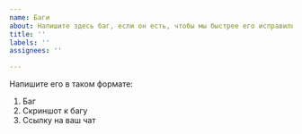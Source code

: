 ```yaml
---
name: Баги
about: Напишите здесь баг, если он есть, чтобы мы быстрее его исправили.
title: ''
labels: ''
assignees: ''

---
```


Напишите его в таком формате:
1. Баг
2. Скриншот к багу
3. Ссылку на ваш чат
